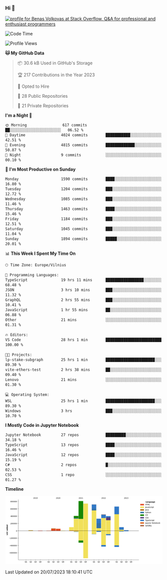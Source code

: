 ### Hi 👋
<a href="https://stackoverflow.com/users/14954249/benas-volkovas"><img src="https://stackoverflow.com/users/flair/14954249.png?theme=dark" width="208" height="58" alt="profile for Benas Volkovas at Stack Overflow, Q&amp;A for professional and enthusiast programmers" title="profile for Benas Volkovas at Stack Overflow, Q&amp;A for professional and enthusiast programmers"></a>

<!--START_SECTION:waka-->
![Code Time](http://img.shields.io/badge/Code%20Time-1%2C506%20hrs%2032%20mins-blue)

![Profile Views](http://img.shields.io/badge/Profile%20Views-0-blue)

**🐱 My GitHub Data** 

> 📦 30.6 kB Used in GitHub's Storage 
 > 
> 🏆 217 Contributions in the Year 2023
 > 
> 💼 Opted to Hire
 > 
> 📜 28 Public Repositories 
 > 
> 🔑 21 Private Repositories 
 > 
**I'm a Night 🦉** 

```text
🌞 Morning                617 commits         ██░░░░░░░░░░░░░░░░░░░░░░░   06.52 % 
🌆 Daytime                4024 commits        ███████████░░░░░░░░░░░░░░   42.51 % 
🌃 Evening                4815 commits        █████████████░░░░░░░░░░░░   50.87 % 
🌙 Night                  9 commits           ░░░░░░░░░░░░░░░░░░░░░░░░░   00.10 % 
```
📅 **I'm Most Productive on Sunday** 

```text
Monday                   1590 commits        ████░░░░░░░░░░░░░░░░░░░░░   16.80 % 
Tuesday                  1204 commits        ███░░░░░░░░░░░░░░░░░░░░░░   12.72 % 
Wednesday                1085 commits        ███░░░░░░░░░░░░░░░░░░░░░░   11.46 % 
Thursday                 1463 commits        ████░░░░░░░░░░░░░░░░░░░░░   15.46 % 
Friday                   1184 commits        ███░░░░░░░░░░░░░░░░░░░░░░   12.51 % 
Saturday                 1045 commits        ███░░░░░░░░░░░░░░░░░░░░░░   11.04 % 
Sunday                   1894 commits        █████░░░░░░░░░░░░░░░░░░░░   20.01 % 
```


📊 **This Week I Spent My Time On** 

```text
🕑︎ Time Zone: Europe/Vilnius

💬 Programming Languages: 
TypeScript               19 hrs 11 mins      █████████████████░░░░░░░░   68.48 % 
JSON                     3 hrs 10 mins       ███░░░░░░░░░░░░░░░░░░░░░░   11.32 % 
GraphQL                  2 hrs 55 mins       ███░░░░░░░░░░░░░░░░░░░░░░   10.41 % 
JavaScript               1 hr 55 mins        ██░░░░░░░░░░░░░░░░░░░░░░░   06.88 % 
Other                    21 mins             ░░░░░░░░░░░░░░░░░░░░░░░░░   01.31 % 

🔥 Editors: 
VS Code                  28 hrs 1 min        █████████████████████████   100.00 % 

🐱‍💻 Projects: 
lp-stake-subgraph        25 hrs 1 min        ██████████████████████░░░   89.30 % 
vite-ethers-test         2 hrs 38 mins       ██░░░░░░░░░░░░░░░░░░░░░░░   09.40 % 
Lenovo                   21 mins             ░░░░░░░░░░░░░░░░░░░░░░░░░   01.30 % 

💻 Operating System: 
WSL                      25 hrs 1 min        ██████████████████████░░░   89.30 % 
Windows                  3 hrs               ███░░░░░░░░░░░░░░░░░░░░░░   10.70 % 
```

**I Mostly Code in Jupyter Notebook** 

```text
Jupyter Notebook         27 repos            █████████░░░░░░░░░░░░░░░░   34.18 % 
TypeScript               13 repos            ████░░░░░░░░░░░░░░░░░░░░░   16.46 % 
JavaScript               12 repos            ████░░░░░░░░░░░░░░░░░░░░░   15.19 % 
C#                       2 repos             █░░░░░░░░░░░░░░░░░░░░░░░░   02.53 % 
CSS                      1 repo              ░░░░░░░░░░░░░░░░░░░░░░░░░   01.27 % 
```



**Timeline**

![Lines of Code chart](https://raw.githubusercontent.com/BenasVolkovas/BenasVolkovas/main/assets/bar_graph.png)


 Last Updated on 20/07/2023 18:10:41 UTC
<!--END_SECTION:waka-->
